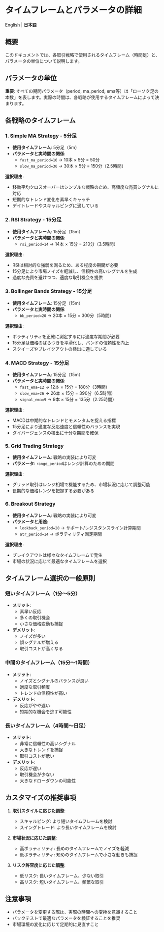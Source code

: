 # タイムフレームとパラメータの詳細

[English](timeframes.md) | **日本語**

## 概要

このドキュメントでは、各取引戦略で使用されるタイムフレーム（時間足）と、パラメータの単位について説明します。

## パラメータの単位

**重要**: すべての期間パラメータ（period, ma_period, ema等）は「ローソク足の本数」を表します。実際の時間は、各戦略が使用するタイムフレームによって決まります。

## 各戦略のタイムフレーム

### 1. Simple MA Strategy - 5分足

- **使用タイムフレーム**: 5分足（5m）
- **パラメータと実時間の関係**:
  - `fast_ma_period=10` → 10本 × 5分 = 50分
  - `slow_ma_period=30` → 30本 × 5分 = 150分（2.5時間）

**選択理由**:
- 移動平均クロスオーバーはシンプルな戦略のため、高頻度な売買シグナルに対応
- 短期的なトレンド変化を素早くキャッチ
- デイトレードやスキャルピングに適している

### 2. RSI Strategy - 15分足

- **使用タイムフレーム**: 15分足（15m）
- **パラメータと実時間の関係**:
  - `rsi_period=14` → 14本 × 15分 = 210分（3.5時間）

**選択理由**:
- RSIは相対的な強弱を測るため、ある程度の期間が必要
- 15分足により市場ノイズを軽減し、信頼性の高いシグナルを生成
- 過度な売買を避けつつ、適度な取引機会を提供

### 3. Bollinger Bands Strategy - 15分足

- **使用タイムフレーム**: 15分足（15m）
- **パラメータと実時間の関係**:
  - `bb_period=20` → 20本 × 15分 = 300分（5時間）

**選択理由**:
- ボラティリティを正確に測定するには適度な期間が必要
- 15分足は価格のばらつきを平滑化し、バンドの信頼性を向上
- スクイーズやブレイクアウトの検出に適している

### 4. MACD Strategy - 15分足

- **使用タイムフレーム**: 15分足（15m）
- **パラメータと実時間の関係**:
  - `fast_ema=12` → 12本 × 15分 = 180分（3時間）
  - `slow_ema=26` → 26本 × 15分 = 390分（6.5時間）
  - `signal_ema=9` → 9本 × 15分 = 135分（2.25時間）

**選択理由**:
- MACDは中期的なトレンドとモメンタムを捉える指標
- 15分足により適度な反応速度と信頼性のバランスを実現
- ダイバージェンスの検出に十分な期間を確保

### 5. Grid Trading Strategy

- **使用タイムフレーム**: 戦略の実装により可変
- **パラメータ**: `range_period`はレンジ計算のための期間

**選択理由**:
- グリッド取引はレンジ相場で機能するため、市場状況に応じて調整可能
- 長期的な価格レンジを把握する必要がある

### 6. Breakout Strategy

- **使用タイムフレーム**: 戦略の実装により可変
- **パラメータと用途**:
  - `lookback_period=20` → サポート/レジスタンスライン計算期間
  - `atr_period=14` → ボラティリティ測定期間

**選択理由**:
- ブレイクアウトは様々なタイムフレームで発生
- 市場の状況に応じて最適なタイムフレームを選択

## タイムフレーム選択の一般原則

### 短いタイムフレーム（1分〜5分）
- **メリット**: 
  - 素早い反応
  - 多くの取引機会
  - 小さな価格変動も捕捉
- **デメリット**: 
  - ノイズが多い
  - 誤シグナルが増える
  - 取引コストが高くなる

### 中間のタイムフレーム（15分〜1時間）
- **メリット**: 
  - ノイズとシグナルのバランスが良い
  - 適度な取引頻度
  - トレンドの信頼性が高い
- **デメリット**: 
  - 反応がやや遅い
  - 短期的な機会を逃す可能性

### 長いタイムフレーム（4時間〜日足）
- **メリット**: 
  - 非常に信頼性の高いシグナル
  - 大きなトレンドを捕捉
  - 取引コストが低い
- **デメリット**: 
  - 反応が遅い
  - 取引機会が少ない
  - 大きなドローダウンの可能性

## カスタマイズの推奨事項

1. **取引スタイルに応じた調整**:
   - スキャルピング: より短いタイムフレームを検討
   - スイングトレード: より長いタイムフレームを検討

2. **市場状況に応じた調整**:
   - 高ボラティリティ: 長めのタイムフレームでノイズを軽減
   - 低ボラティリティ: 短めのタイムフレームで小さな動きも捕捉

3. **リスク許容度に応じた調整**:
   - 低リスク: 長いタイムフレーム、少ない取引
   - 高リスク: 短いタイムフレーム、頻繁な取引

## 注意事項

- パラメータを変更する際は、実際の時間への変換を意識すること
- バックテストで最適なパラメータを検証することを推奨
- 市場環境の変化に応じて定期的に見直すこと